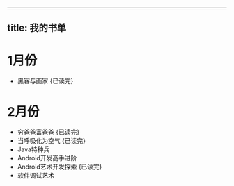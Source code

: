 
---
title: 我的书单
---

# 1月份 

- 黑客与画家 {已读完}

# 2月份

- 穷爸爸富爸爸 {已读完}
- 当呼吸化为空气 {已读完}
- Java特种兵
- Android开发高手进阶 
- Android艺术开发探索 {已读完}
- 软件调试艺术
